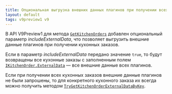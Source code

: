 ```yaml
---
title: Опциональная выгрузка внешних данных плагинов при получении всех кухонных заказов
layout: default
tags: v9preview1 v9
---
```


В API V9Preview1 для метода [`GetKitchenOrders`](https://iiko.github.io/front.api.sdk/v9/html/M_Resto_Front_Api_IOperationService_GetKitchenOrders.htm) добавлен опциональный параметр _includeExternalData_, что позволяет выгрузить внешние данные плагинов при получении кухонных заказов.

Если в параметр _includeExternalData_ передано значение `true`, то будут возвращены все кухонные заказы с заполненным полем [`IKitchenOrder.ExternalData`](https://iiko.github.io/front.api.sdk/v9/html/P_Resto_Front_Api_Data_Kitchen_IKitchenOrder_ExternalData.htm) — все внешние данные всех плагинов.

Если при получении всех кухонных заказов внешние данные плагинов не были запрошены, то для конкретного кухонного заказа их всегда можно получить методом [`TryGetKitchenOrderExternalDataByKey`](https://iiko.github.io/front.api.sdk/v9/html/M_Resto_Front_Api_IOperationService_TryGetKitchenOrderExternalDataByKey.htm).